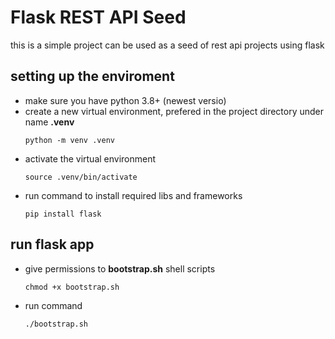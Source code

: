 # Flask REST API Seed
this is a simple project can be used as a seed of rest api projects using flask

## setting up the enviroment
- make sure you have python 3.8+ (newest versio)
- create a new virtual environment, prefered in the project directory under name **.venv**
    ```
    python -m venv .venv
    ```
- activate the virtual environment
    ```
    source .venv/bin/activate
    ```
- run command to install required libs and frameworks
    ```
    pip install flask
    ```

## run flask app
- give permissions to **bootstrap.sh** shell scripts
    ```
    chmod +x bootstrap.sh
    ```
- run command
    ```
    ./bootstrap.sh
    ```